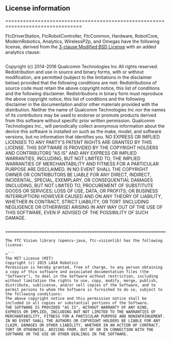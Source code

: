 ## License information

================================================================================

FtcDriverStation, FtcRobotController, FtcCommon, Hardware, RobotCore, ModernRobotics, Analytics, WirelessP2p, and Omegas have the following license, derived from the [3-clause Modified BSD License](https://en.wikipedia.org/wiki/BSD_licenses#3-clause_license_.28.22Revised_BSD_License.22.2C_.22New_BSD_License.22.2C_or_.22Modified_BSD_License.22.29) with an added analytics clause:

>```
Copyright (c) 2014-2016 Qualcomm Technologies Inc
All rights reserved.
Redistribution and use in source and binary forms, with or without modification, are permitted (subject to the limitations in the disclaimer below) provided that the following conditions are met:
Redistributions of source code must retain the above copyright notice, this list of conditions and the following disclaimer.
Redistributions in binary form must reproduce the above copyright notice, this list of conditions and the following disclaimer in the documentation and/or other materials provided with the distribution.
Neither the name of Qualcomm Technologies Inc nor the names of its contributors may be used to endorse or promote products derived from this software without specific prior written permission.
Qualcomm Technologies Inc., will periodically collect anonymous information about the device this software is installed on such as the make, model, and software versions, but no information that identifies you.
NO EXPRESS OR IMPLIED LICENSES TO ANY PARTY'S PATENT RIGHTS ARE GRANTED BY THIS LICENSE. THIS SOFTWARE IS PROVIDED BY THE COPYRIGHT HOLDERS AND CONTRIBUTORS "AS IS" AND ANY EXPRESS OR IMPLIED WARRANTIES, INCLUDING, BUT NOT LIMITED TO, THE IMPLIED WARRANTIES OF MERCHANTABILITY AND FITNESS FOR A PARTICULAR PURPOSE ARE DISCLAIMED. IN NO EVENT SHALL THE COPYRIGHT OWNER OR CONTRIBUTORS BE LIABLE FOR ANY DIRECT, INDIRECT, INCIDENTAL, SPECIAL, EXEMPLARY, OR CONSEQUENTIAL DAMAGES (INCLUDING, BUT NOT LIMITED TO, PROCUREMENT OF SUBSTITUTE GOODS OR SERVICES; LOSS OF USE, DATA, OR PROFITS; OR BUSINESS INTERRUPTION) HOWEVER CAUSED AND ON ANY THEORY OF LIABILITY, WHETHER IN CONTRACT, STRICT LIABILITY, OR TORT (INCLUDING NEGLIGENCE OR OTHERWISE) ARISING IN ANY WAY OUT OF THE USE OF THIS SOFTWARE, EVEN IF ADVISED OF THE POSSIBILITY OF SUCH DAMAGE.
```

================================================================================

The FTC Vision library (opencv-java, ftc-visionlib) has the following license:

>```
The MIT License (MIT)
Copyright (c) 2015 LASA Robotics
Permission is hereby granted, free of charge, to any person obtaining a copy of this software and associated documentation files (the "Software"), to deal in the Software without restriction, including without limitation the rights to use, copy, modify, merge, publish, distribute, sublicense, and/or sell copies of the Software, and to permit persons to whom the Software is furnished to do so, subject to the following conditions:
The above copyright notice and this permission notice shall be included in all copies or substantial portions of the Software.
THE SOFTWARE IS PROVIDED "AS IS", WITHOUT WARRANTY OF ANY KIND, EXPRESS OR IMPLIED, INCLUDING BUT NOT LIMITED TO THE WARRANTIES OF MERCHANTABILITY, FITNESS FOR A PARTICULAR PURPOSE AND NONINFRINGEMENT. IN NO EVENT SHALL THE AUTHORS OR COPYRIGHT HOLDERS BE LIABLE FOR ANY CLAIM, DAMAGES OR OTHER LIABILITY, WHETHER IN AN ACTION OF CONTRACT, TORT OR OTHERWISE, ARISING FROM, OUT OF OR IN CONNECTION WITH THE SOFTWARE OR THE USE OR OTHER DEALINGS IN THE SOFTWARE.
```
